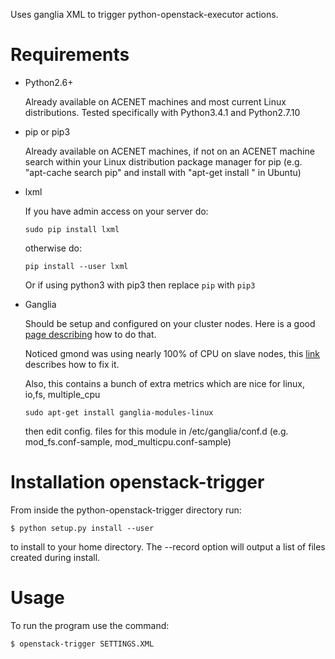 Uses ganglia XML to trigger python-openstack-executor actions.

Requirements
============

+ Python2.6+
  
  Already available on ACENET machines and most current Linux 
  distributions. Tested specifically with Python3.4.1 and Python2.7.10

+ pip or pip3
  
  Already available on ACENET machines, if not on an ACENET machine 
  search within your Linux distribution package manager for pip (e.g. 
  "apt-cache search pip" and install with "apt-get install 
  <pip-package-name>" in Ubuntu)
  
+ lxml
  
  If you have admin access on your server do:
  ```
  sudo pip install lxml
  ```
  otherwise do:
  ```
  pip install --user lxml
  ```
  Or if using python3 with pip3 then replace ```pip``` with ```pip3```
+ Ganglia
  
  Should be setup and configured on your cluster nodes. Here is a good [page describing](https://www.digitalocean.com/community/tutorials/introduction-to-ganglia-on-ubuntu-14-04) how to do that.
  
  Noticed gmond was using nearly 100% of CPU on slave nodes, this [link ](https://adamo.wordpress.com/2015/05/27/gmond-occupying-100-of-the-cpu/) describes how to fix it.
  
  Also, this contains a bunch of extra metrics which are nice for linux, io,fs, multiple_cpu
  
  ```sudo apt-get install ganglia-modules-linux```
  
  then edit config. files for this module in /etc/ganglia/conf.d (e.g. mod_fs.conf-sample, mod_multicpu.conf-sample)
  
  
Installation openstack-trigger
===============================

From inside the python-openstack-trigger directory run:

```
$ python setup.py install --user
```

to install to your home directory. The --record <filename> option will output 
a list of files created during install.


Usage
=====

To run the program use the command:

```
$ openstack-trigger SETTINGS.XML
```